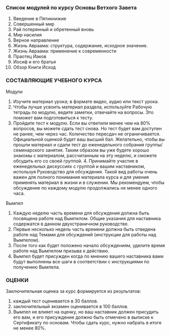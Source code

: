 
### Список модулей по курсу Основы Ветхого Завета

1. Введение в Пятикнижие2. Совершенный мир3. Рай потерянный и обретенный вновь4. Мир насилия5. Верное направление6. Жизнь Авраама: структура, содержание, исходное значение.7. Жизнь Авраама: применение к современности8. Праотец Иаков9. Иосиф и его братья10. Обзор Книги Исход

### СОСТАВЛЯЮЩИЕ УЧЕБНОГО КУРСА

Модули

1. Изучите материал урока; в формате видео, аудио или текст урока.2. Чтобы лучше усвоить материал раздела, используйте Рабочую тетрадь по модулю, ведите заметки, отвечайте на вопросы. Это поможет вам подготовиться к тесту.3. Пройдите тест к модулю. Если вы ответили менее чем на 80% вопросов, вы можете сдать тест снова. Но тест будет вам доступен не ранее, чем через час. Количество пересдач не ограничивается. Официальной оценкой будет ваш высшийбал. Желательно, чтобы вы прошли материал и сдали тест до еженедельного собрания группы/семинарского занятия. Таким образом вы уже будете хорошо знакомы с материалом, рассчитанным на эту неделю, и сможете обсудить его со своей группой. 4. Принимайте участие в еженедельных дискуссиях с группой и вашим наставником, используя Руководство для обсуждения. Такой вид работы очень важен для полного понимания материала курса и для умения применять материал в жизни и в служении. Мы рекомендуем, чтобы обсуждение по каждому модулю продолжались не менее одного часа.

Вымпел

1. Каждую неделю часть времени для обсуждения должна быть посвящена работе над Вымпелом. Общие указания для наставника содержатся в данном двухстраничном руководстве.2. Первые несколько недель часть времени должна быть отведена работе над Темами для обсуждений (инструкции для работы над Вымпелом).3. После того как будет положено начало обсуждениям, уделите время работе над Вымпелом призыва к действию.4. Вымпел будет присужден когда по мнению вашего наставника вами будут выполнены все шаги в соответствии с инструкциями по получению Вымпела.

### ОЦЕНКИ

Заключительная оценка за курс формируется из результатов:1. каждый тест оценивается в 30 баллов.2. заключительный экзамен оценивается в 100 баллов.3. Вымпел не влияет на оценку, но ваш наставник должен присудить его вам, и его присуждение должно быть отмечено в выписке к Сертификату по основам.Чтобы сдать курс, нужно набрать в итоге не менее 80%.

